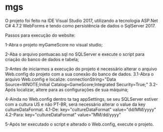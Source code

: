 # mgs

O projeto foi feito na IDE Visual Studio 2017, utilizando a tecnologia ASP.Net C# 4.7.2 WebForms e tendo como persistência de dados o SqlServer 2017.

Passos para execução do website:

1-Abra o projeto myGameScore no visual studio;

2-Aba o arquivo pontuacao.sql no SQLServer e execute o script para criação do banco de dados e tabela;

3-Antes de iniciarmos a execução do projeto é necessário alterar o arquivo Web.config do projeto com a sua conexão do banco de dados.
3.1-Abra o arquivo Web.config e localize: connectionString="Data Source=WNOTE;Initial Catalog=GameScore;Integrated Security=True;"
3.2-Após localizar, altere para as configurações de sua máquina;

4-Ainda no Web.config dentro ta tag appSettings, se seu SQLServer estiver com a cultura US e não PT-BR, será necessário alterar o value da key cultureDataFormat.
4.1-De: key="cultureDataFormat" value="dd/MM/yyyy" 4.2-Para: key="cultureDataFormat" value="MM/dd/yyyy"

5-Após ter executado o script e alterado o Web.config, execute o projeto.

